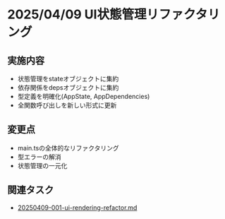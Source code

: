 # 2025/04/09 UI状態管理リファクタリング

## 実施内容
- 状態管理をstateオブジェクトに集約
- 依存関係をdepsオブジェクトに集約
- 型定義を明確化(AppState, AppDependencies)
- 全関数呼び出しを新しい形式に更新

## 変更点
- main.tsの全体的なリファクタリング
- 型エラーの解消
- 状態管理の一元化

## 関連タスク
- [20250409-001-ui-rendering-refactor.md](../tasks/done/20250409-001-ui-rendering-refactor.md)
